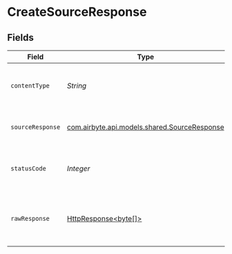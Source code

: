 # CreateSourceResponse


## Fields

| Field                                                                                                                                                             | Type                                                                                                                                                              | Required                                                                                                                                                          | Description                                                                                                                                                       | Example                                                                                                                                                           |
| ----------------------------------------------------------------------------------------------------------------------------------------------------------------- | ----------------------------------------------------------------------------------------------------------------------------------------------------------------- | ----------------------------------------------------------------------------------------------------------------------------------------------------------------- | ----------------------------------------------------------------------------------------------------------------------------------------------------------------- | ----------------------------------------------------------------------------------------------------------------------------------------------------------------- |
| `contentType`                                                                                                                                                     | *String*                                                                                                                                                          | :heavy_check_mark:                                                                                                                                                | HTTP response content type for this operation                                                                                                                     |                                                                                                                                                                   |
| `sourceResponse`                                                                                                                                                  | [com.airbyte.api.models.shared.SourceResponse](../../models/shared/SourceResponse.md)                                                                             | :heavy_minus_sign:                                                                                                                                                | Successful operation                                                                                                                                              | {"sourceId":"18dccc91-0ab1-4f72-9ed7-0b8fc27c5826","name":"Analytics Team Postgres","sourceType":"postgres","workspaceId":"871d9b60-11d1-44cb-8c92-c246d53bf87e"} |
| `statusCode`                                                                                                                                                      | *Integer*                                                                                                                                                         | :heavy_check_mark:                                                                                                                                                | HTTP response status code for this operation                                                                                                                      |                                                                                                                                                                   |
| `rawResponse`                                                                                                                                                     | [HttpResponse<byte[]>](https://docs.oracle.com/en/java/javase/11/docs/api/java.net.http/java/net/http/HttpResponse.html)                                          | :heavy_check_mark:                                                                                                                                                | Raw HTTP response; suitable for custom response parsing                                                                                                           |                                                                                                                                                                   |
